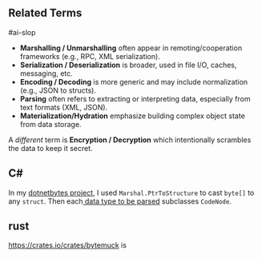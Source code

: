 
## Related Terms
#ai-slop 
- **Marshalling / Unmarshalling** often appear in remoting/cooperation frameworks (e.g., RPC, XML serialization).
- **Serialization / Deserialization** is broader, used in file I/O, caches, messaging, etc.
- **Encoding / Decoding** is more generic and may include normalization (e.g., JSON to structs).
- **Parsing** often refers to extracting or interpreting data, especially from text formats (XML, JSON).
- **Materialization/Hydration** emphasize building complex object state from data storage.

A *different* term is **Encryption / Decryption** which intentionally scrambles the data to keep it secret.
## C\#
In my [dotnetbytes project](https://github.com/darthwalsh/dotNetBytes/blob/f78ae096b3f813a814ed12ba2ae5a01efddb7913/Lib/Extensions.cs#L85C13-L85C20), I used `Marshal.PtrToStructure` to cast `byte[]` to any `struct`. 
Then each[ data type to be parsed](https://github.com/darthwalsh/dotNetBytes/blob/f78ae096b3f813a814ed12ba2ae5a01efddb7913/Lib/FileFormat.cs#L12) subclasses `CodeNode`.
## rust
https://crates.io/crates/bytemuck is 